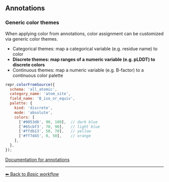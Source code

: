 ## Annotations

### Generic color themes

When applying color from annotations, color assignment can be customized via generic color themes.

- Categorical themes: map a categorical variable (e.g. residue name) to color
- **Discrete themes: map ranges of a numeric variable (e.g. pLDDT) to discrete colors**
- Continuous themes: map a numeric variable (e.g. B-factor) to a continuous color palette

```js
repr.colorFromSource({ 
  schema: 'all_atomic', 
  category_name: 'atom_site', 
  field_name: 'B_iso_or_equiv', 
  palette: { 
    kind: 'discrete',
    mode: 'absolute',
    colors: [
      ['#0053d6', 90, 100],  // dark blue
      ['#65cbf3', 70, 90],   // light blue
      ['#ffdb13', 50, 70],   // yellow
      ['#ff7d45', 0, 50],    // orange
    ],
  },
});
```

[Documentation for annotations](https://molstar.org/mol-view-spec-docs/annotations/)

---

[&#x2B05; Back to *Basic workflow*](#intro)

